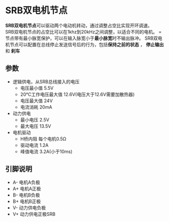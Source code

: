 # SRB双电机节点
**SRB双电机节点**可以驱动两个电动机转动，通过调整占空比实现开环调速。</br>
SRB双电机节点的占空比可以在1khz到20kHz之间调整，以适合不同的电机。
=节点带有最小脉宽保护，可以在输入脉宽小于**最小脉宽**时不输出脉冲。
SRB双电机节点可以配置在总线停止发送信号后的行为，包括**保持之前的状态** ， **停止输出** 和 **刹车**
## 参数
- 逻辑供电，从SRB总线接入的电压
  - 电压最小值 5.5V
  - 20℃工作电压最大值 12.6V(电压大于12.6V需要加散热器)
  - 电压最大值 24V
  - 电流消耗 20mA
- 动力供电
  - 最小电压 2.5V
  - 最大电压 13.5V
- 电机驱动
  - H桥内阻 每个电机0.5Ω
  - 驱动电流 1.2A
  - 峰值电流 3.2A(小于10ms)
## 引脚说明
* A- 电机A负极
* A+ 电机A正极
* B- 电机B负极
* B+ 电机B正极
* V- 动力供电负极
* V+ 动力供电正极SRB
